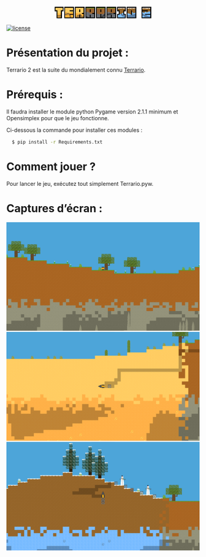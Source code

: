 <p align="center">
  <img src="Images/UI/Logo.png" alt="Terrario 2 Logo" width="50%">
</p>

[![license](https://img.shields.io/github/license/MaitreRenard18/Terrario-2.svg)](https://github.com/MaitreRenard18/Terrario-2/blob/master/LICENSE)

# Présentation du projet :
Terrario 2 est la suite du mondialement connu [Terrario](https://github.com/MaitreRenard18/Terrario).

# Prérequis :
Il faudra installer le module python Pygame version 2.1.1 minimum et Opensimplex pour que le jeu fonctionne.

Ci-dessous la commande pour installer ces modules :

```bash
  $ pip install -r Requirements.txt
```

# Comment jouer ?
Pour lancer le jeu, exécutez tout simplement Terrario.pyw.

# Captures d’écran :
![Forêt](Images/Screenshots/Forest.png)
![Desert](Images/Screenshots/Desert.png)
![Biome neige](Images/Screenshots/Snowy_biome.png)
